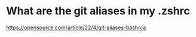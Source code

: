 # What are the git aliases in my .zshrc



https://opensource.com/article/22/4/git-aliases-bashrca

